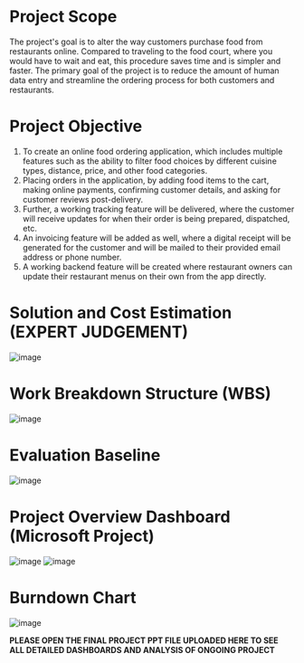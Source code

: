 # Project Scope

The project's goal is to alter the way customers purchase food from restaurants online. Compared to traveling to the food court, where you would have to wait and eat, this procedure saves time and is simpler and faster. The primary goal of the project is to reduce the amount of human data entry and streamline the ordering process for both customers and restaurants.

# Project Objective

1. To create an online food ordering application, which includes multiple features such as the ability to filter food choices by different cuisine types, distance, price, and other food categories. 
2. Placing orders in the application, by adding food items to the cart, making online payments, confirming customer details, and asking for customer reviews post-delivery. 
3. Further, a working tracking feature will be delivered, where the customer will receive updates for when their order is being prepared, dispatched, etc.
4. An invoicing feature will be added as well, where a digital receipt will be generated for the customer and will be mailed to their provided email address or phone number. 
5. A working backend feature will be created where restaurant owners can update their restaurant menus on their own from the app directly. 

# Solution and Cost Estimation (EXPERT JUDGEMENT)

![image](https://user-images.githubusercontent.com/52709897/213231019-2e194673-e10c-49a8-8f88-7e59935f7786.png)

# Work Breakdown Structure (WBS)

![image](https://user-images.githubusercontent.com/52709897/213231282-9d0433f7-ab3f-40aa-b040-23d53ec2218c.png)

# Evaluation Baseline

![image](https://user-images.githubusercontent.com/52709897/213231743-368acb84-ce8b-4ff6-ab93-64c7a22960ac.png)

# Project Overview Dashboard (Microsoft Project)

![image](https://user-images.githubusercontent.com/52709897/213232208-3e493f1f-52e1-4f93-b6ee-05de53938980.png)
![image](https://user-images.githubusercontent.com/52709897/213232237-f7847c98-3bb0-4cbe-a636-83d697cd8067.png)

# Burndown Chart

![image](https://user-images.githubusercontent.com/52709897/213232795-baa1c27c-29cd-4f2d-9593-0c11360fdb70.png)

**PLEASE OPEN THE FINAL PROJECT PPT FILE UPLOADED HERE TO SEE ALL DETAILED DASHBOARDS AND ANALYSIS OF ONGOING PROJECT**
